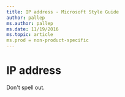 ```yaml
---
title: IP address - Microsoft Style Guide
author: pallep
ms.author: pallep
ms.date: 11/19/2016
ms.topic: article
ms.prod = non-product-specific
---
```


# IP address

Don't spell out. 
